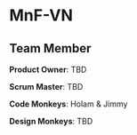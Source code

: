 # MnF-VN

## Team Member
**Product Owner**: TBD

**Scrum Master**: TBD

**Code Monkeys**: Holam & Jimmy

**Design Monkeys**: TBD 
